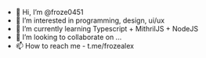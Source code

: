 - 👋 Hi, I’m @froze0451
- 👀 I’m interested in programming, design, ui/ux
- 🌱 I’m currently learning Typescript + MithrilJS + NodeJS
- 💞️ I’m looking to collaborate on ...
- 📫 How to reach me - t.me/frozealex

<!---
froze0451/froze0451 is a ✨ special ✨ repository because its `README.md` (this file) appears on your GitHub profile.
You can click the Preview link to take a look at your changes.
--->

